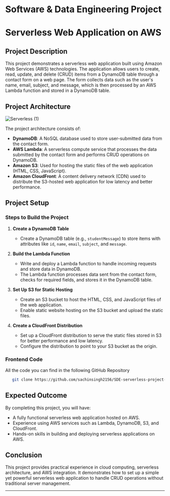 # Software & Data Engineering Project
# Serverless Web Application on AWS

## Project Description
This project demonstrates a serverless web application built using Amazon Web Services (AWS) technologies. The application allows users to create, read, update, and delete (CRUD) items from a DynamoDB table through a contact form on a web page. The form collects data such as the user's name, email, subject, and message, which is then processed by an AWS Lambda function and stored in a DynamoDB table.

## Project Architecture
![Serverless (1)](https://github.com/user-attachments/assets/928bd61f-52bd-4482-8e05-88c2f9334515)



The project architecture consists of:
- **DynamoDB**: A NoSQL database used to store user-submitted data from the contact form.
- **AWS Lambda**: A serverless compute service that processes the data submitted by the contact form and performs CRUD operations on DynamoDB.
- **Amazon S3**: Used for hosting the static files of the web application (HTML, CSS, JavaScript).
- **Amazon CloudFront**: A content delivery network (CDN) used to distribute the S3-hosted web application for low latency and better performance.

## Project Setup

### Steps to Build the Project

1. **Create a DynamoDB Table**
   - Create a DynamoDB table (e.g., `studentMessage`) to store items with attributes like `id`, `name`, `email`, `subject`, and `message`.
  
2. **Build the Lambda Function**
   - Write and deploy a Lambda function to handle incoming requests and store data in DynamoDB.
   - The Lambda function processes data sent from the contact form, checks for required fields, and stores it in the DynamoDB table.
  
3. **Set Up S3 for Static Hosting**
   - Create an S3 bucket to host the HTML, CSS, and JavaScript files of the web application.
   - Enable static website hosting on the S3 bucket and upload the static files.

4. **Create a CloudFront Distribution**
   - Set up a CloudFront distribution to serve the static files stored in S3 for better performance and low latency.
   - Configure the distribution to point to your S3 bucket as the origin.

### Frontend Code
All the code you can find in the following GitHub Repository
```bash
   git clone https://github.com/sachinsingh2156/SDE-serverless-project-on-AWS.git
   ```

## Expected Outcome
By completing this project, you will have:
- A fully functional serverless web application hosted on AWS.
- Experience using AWS services such as Lambda, DynamoDB, S3, and CloudFront.
- Hands-on skills in building and deploying serverless applications on AWS.

## Conclusion
This project provides practical experience in cloud computing, serverless architecture, and AWS integration. It demonstrates how to set up a simple yet powerful serverless web application to handle CRUD operations without traditional server management.

---
